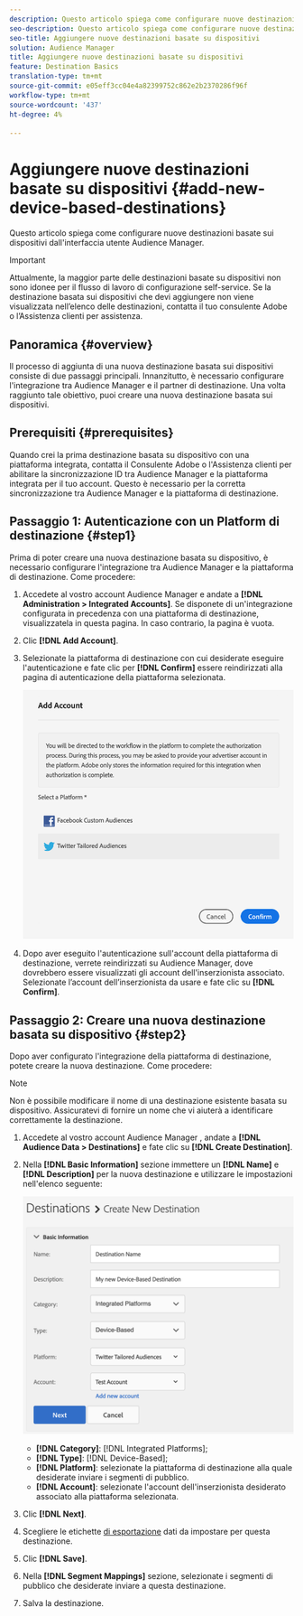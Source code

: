 ```yaml
---
description: Questo articolo spiega come configurare nuove destinazioni basate sui dispositivi dall'interfaccia utente  Audience Manager.
seo-description: Questo articolo spiega come configurare nuove destinazioni basate sui dispositivi dall'interfaccia utente  Audience Manager.
seo-title: Aggiungere nuove destinazioni basate su dispositivi
solution: Audience Manager
title: Aggiungere nuove destinazioni basate su dispositivi
feature: Destination Basics
translation-type: tm+mt
source-git-commit: e05eff3cc04e4a82399752c862e2b2370286f96f
workflow-type: tm+mt
source-wordcount: '437'
ht-degree: 4%

---
```



# Aggiungere nuove destinazioni basate su dispositivi {#add-new-device-based-destinations}

Questo articolo spiega come configurare nuove destinazioni basate sui dispositivi dall&#39;interfaccia utente  Audience Manager.

>[!IMPORTANT]
>
>Attualmente, la maggior parte delle destinazioni basate su dispositivi non sono idonee per il flusso di lavoro di configurazione self-service. Se la destinazione basata sui dispositivi che devi aggiungere non viene visualizzata nell’elenco delle destinazioni, contatta il tuo consulente Adobe o l’Assistenza clienti per assistenza.

## Panoramica {#overview}

Il processo di aggiunta di una nuova destinazione basata sui dispositivi consiste di due passaggi principali. Innanzitutto, è necessario configurare l&#39;integrazione tra  Audience Manager e il partner di destinazione. Una volta raggiunto tale obiettivo, puoi creare una nuova destinazione basata sui dispositivi.

## Prerequisiti {#prerequisites}

Quando crei la prima destinazione basata su dispositivo con una piattaforma integrata, contatta il Consulente Adobe o l&#39;Assistenza clienti per abilitare la sincronizzazione ID tra  Audience Manager e la piattaforma integrata per il tuo account. Questo è necessario per la corretta sincronizzazione tra  Audience Manager e la piattaforma di destinazione.

## Passaggio 1: Autenticazione con un Platform di destinazione {#step1}

Prima di poter creare una nuova destinazione basata su dispositivo, è necessario configurare l&#39;integrazione tra  Audience Manager e la piattaforma di destinazione. Come procedere:

1. Accedete al vostro account Audience Manager  e andate a **[!DNL Administration > Integrated Accounts]**. Se disponete di un&#39;integrazione configurata in precedenza con una piattaforma di destinazione, visualizzatela in questa pagina. In caso contrario, la pagina è vuota.
1. Clic **[!DNL Add Account]**.
1. Selezionate la piattaforma di destinazione con cui desiderate eseguire l&#39;autenticazione e fate clic per **[!DNL Confirm]** essere reindirizzati alla pagina di autenticazione della piattaforma selezionata.

   ![piattaforme integrate](assets/dbd-integrated-platforms.png)

1. Dopo aver eseguito l&#39;autenticazione sull&#39;account della piattaforma di destinazione, verrete reindirizzati su  Audience Manager, dove dovrebbero essere visualizzati gli account dell&#39;inserzionista associato. Selezionate l’account dell’inserzionista da usare e fate clic su **[!DNL Confirm]**.

## Passaggio 2: Creare una nuova destinazione basata su dispositivo {#step2}

Dopo aver configurato l&#39;integrazione della piattaforma di destinazione, potete creare la nuova destinazione. Come procedere:

>[!NOTE]
>
>Non è possibile modificare il nome di una destinazione esistente basata su dispositivo. Assicuratevi di fornire un nome che vi aiuterà a identificare correttamente la destinazione.

1. Accedete al vostro account Audience Manager , andate a **[!DNL Audience Data > Destinations]** e fate clic su **[!DNL Create Destination]**.
1. Nella **[!DNL Basic Information]** sezione immettere un **[!DNL Name]** e **[!DNL Description]** per la nuova destinazione e utilizzare le impostazioni nell&#39;elenco seguente:

   ![setup](assets/dbd-new-basic.png)

   * **[!DNL Category]**: [!DNL Integrated Platforms];
   * **[!DNL Type]**: [!DNL Device-Based];
   * **[!DNL Platform]**: selezionate la piattaforma di destinazione alla quale desiderate inviare i segmenti di pubblico.
   * **[!DNL Account]**: selezionate l&#39;account dell&#39;inserzionista desiderato associato alla piattaforma selezionata.
1. Clic **[!DNL Next]**.
1. Scegliere le etichette [di esportazione](/help/using/features/data-export-controls.md#controls-labels) dati da impostare per questa destinazione.
1. Clic **[!DNL Save]**.
1. Nella **[!DNL Segment Mappings]** sezione, selezionate i segmenti di pubblico che desiderate inviare a questa destinazione.
1. Salva la destinazione.
